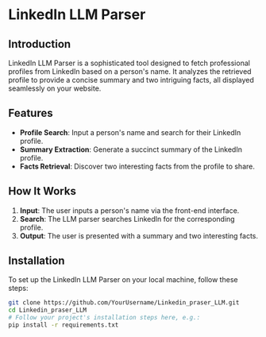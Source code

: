 # LinkedIn LLM Parser

## Introduction
LinkedIn LLM Parser is a sophisticated tool designed to fetch professional profiles from LinkedIn based on a person's name. It analyzes the retrieved profile to provide a concise summary and two intriguing facts, all displayed seamlessly on your website.

## Features
- **Profile Search**: Input a person's name and search for their LinkedIn profile.
- **Summary Extraction**: Generate a succinct summary of the LinkedIn profile.
- **Facts Retrieval**: Discover two interesting facts from the profile to share.

## How It Works
1. **Input**: The user inputs a person's name via the front-end interface.
2. **Search**: The LLM parser searches LinkedIn for the corresponding profile.
3. **Output**: The user is presented with a summary and two interesting facts.

## Installation
To set up the LinkedIn LLM Parser on your local machine, follow these steps:

```bash
git clone https://github.com/YourUsername/Linkedin_praser_LLM.git
cd Linkedin_praser_LLM
# Follow your project's installation steps here, e.g.:
pip install -r requirements.txt